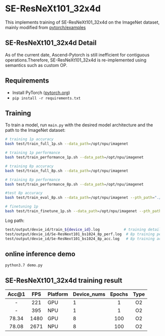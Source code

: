 # SE-ResNeXt101_32x4d

This implements training of SE-ResNeXt101_32x4d on the ImageNet dataset, mainly modified from [pytorch/examples](https://github.com/open-mmlab/mmclassification/blob/master/configs/_base_/models/seresnext101_32x4d.py)

## SE-ResNeXt101_32x4d Detail

As of the current date, Ascend-Pytorch is still inefficient for contiguous operations.Therefore, SE-ResNeXt101_32x4d is re-implemented using semantics such as custom OP.

## Requirements

- Install PyTorch ([pytorch.org](http://pytorch.org))
- `pip install -r requirements.txt`

## Training

To train a model, run `main.py` with the desired model architecture and the path to the ImageNet dataset:

```bash 
# training 1p accuracy
bash test/train_full_1p.sh --data_path=/opt/npu/imagenet

# training 1p performance
bash test/train_performance_1p.sh --data_path=/opt/npu/imagenet

# training 8p accuracy
bash test/train_full_8p.sh --data_path=/opt/npu/imagenet

# training 8p performance
bash test/train_performance_8p.sh --data_path=/opt/npu/imagenet

#test 8p accuracy
bash test/train_eval_8p.sh --data_path=/opt/npu/imagenet --pth_path="./checkpointmodel_best.pth"

# finetuning 1p 
bash test/train_finetune_1p.sh --data_path=/opt/npu/imagenet --pth_path="checkpointmodel_best.pth"
```

Log path:

```bash 
test/output/devie_id/train_${device_id}.log           # training detail log
test/output/devie_id/Se-ResNext101_bs1024_8p_perf.log  # 8p training performance result log
test/output/devie_id/Se-ResNext101_bs1024_8p_acc.log   # 8p training accuracy result log
```

## online inference demo
`python3.7 demo.py`


## SE-ResNeXt101_32x4d training result

| Acc@1    | FPS       | Platform| Device_nums| Epochs   | Type     |
| :------: | :------:  | :------ | :------    | :------: | :------: |
|  -       |  221      | GPU     | 1          |   1      | O2       |
|  -       |  395      | NPU     | 1          |   1      | O2       |
|  78.34  |  1480    | GPU     | 8          | 100      | O2       |
|  78.08  |  2671     | NPU     | 8          | 100      | O2       |